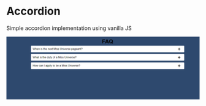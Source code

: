 # Accordion

Simple accordion implementation using vanilla JS

![demo video](https://github.com/bobbajs/accordion/blob/main/accordion.gif)
